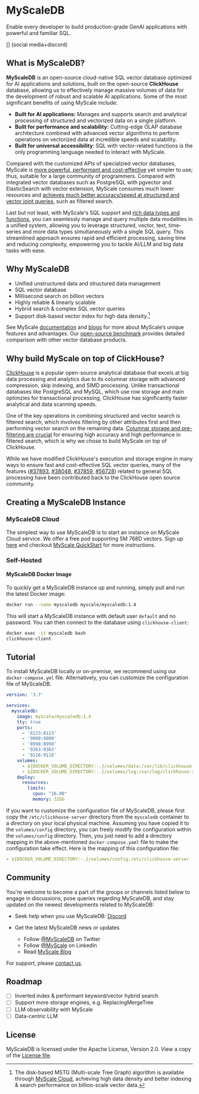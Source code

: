 # MyScaleDB

Enable every developer to build production-grade GenAI applications with powerful and familiar SQL.

[] (social media+discord)

## What is MyScaleDB?

**MyScaleDB** is an open-source cloud-native SQL vector database optimized for AI applications and solutions, built on the open-source **ClickHouse** database, allowing us to effectively manage massive volumes of data for the development of robust and scalable AI applications. Some of the most significant benefits of using MyScale include:

* **Built for AI applications:** Manages and supports search and analytical processing of structured and vectorized data on a single platform.
* **Built for performance and scalability:** Cutting-edge OLAP database architecture combined with advanced vector algorithms to perform operations on vectorized data at incredible speeds and scalability.
* **Built for universal accessibility**: SQL with vector-related functions is the only programming language needed to interact with MyScale.

Compared with the customized APIs of specialzied vector databases, MyScale is [more powerful, performant and cost-effective](https://myscale.com/blog/myscale-outperform-specialized-vectordb/) yet simpler to use; thus, suitable for a large community of programmers. Compared with integrated vector databases such as PostgreSQL with pgvector and ElasticSearch with vector extension, MyScale consumes much lower resources and [achieves much better accuracy/speed at structured and vector joint queries](https://myscale.com/blog/myscale-vs-postgres-opensearch/), such as filtered search.

Last but not least, with MyScale's SQL support and [rich data types and functions](https://myscale.com/docs/en/functions/), you can seamlessly manage and query multiple data modalities in a unified system, allowing you to leverage structured, vector, text, time-series and more data types simultaneously with a single SQL query. This streamlined approach ensures rapid and efficient processing, saving time and reducing complexity, empowering you to tackle AI/LLM and big data tasks with ease.

## Why MyScaleDB

* Unified unstructured data and structured data management
* SQL vector database
* Millisecond search on billion vectors
* Highly reliable & linearly scalable
* Hybrid search & complex SQL vector queries
* Support disk-based vector index for high data density.[^1]

See MyScale [documentation](https://myscale.com/docs/en/) and [blogs](https://myscale.com/blog/) for more about MyScale’s unique features and advantages. Our [open-source benchmark](https://myscale.github.io/benchmark/) provides detailed comparison with other vector database products.

## Why build MyScale on top of ClickHouse?

[ClickHouse](https://github.com/ClickHouse/ClickHouse) is a popular open-source analytical database that excels at big data processing and analytics due to its columnar storage with advanced compression, skip indexing, and SIMD processing. Unlike transactional databases like PostgreSQL and MySQL, which use row storage and main optimzies for transactional processing, ClickHouse has significantly faster analytical and data scanning speeds.

One of the key operations in combining structured and vector search is filtered search, which involves filtering by other attributes first and then performing vector search on the remaining data. [Columnar storage and pre-filtering are crucial](https://myscale.com/blog/filtered-vector-search-in-myscale/#behind-the-scene) for ensuring high accuracy and high performance in filtered search, which is why we chose to build MyScale on top of ClickHouse.

While we have modified ClickHouse's execution and storage engine in many ways to ensure fast and cost-effective SQL vector queries, many of the features ([#37893](https://github.com/ClickHouse/ClickHouse/issues/56728), [#38048](https://github.com/ClickHouse/ClickHouse/pull/38048), [#37859](https://github.com/ClickHouse/ClickHouse/issues/37859), [#56728](https://github.com/ClickHouse/ClickHouse/issues/56728)) related to general SQL processing have been contributed back to the ClickHouse open source community.

## Creating a MyScaleDB Instance

### MyScaleDB Cloud

The simplest way to use MyScaleDB is to start an instance on MyScale Cloud service. We offer a free pod supporting 5M 768D vectors. Sign up [here](https://myscale.com/) and checkout [MyScale QuickStart](https://myscale.com/docs/en/quickstart/) for more instructions.

### Self-Hosted

#### MyScaleDB Docker Image

To quickly get a MyScaleDB instance up and running, simply pull and run the latest Docker image:

```bash
docker run --name myscaledb myscale/myscaledb:1.4
```

This will start a MyScaleDB instance with default user `default` and no password. You can then connect to the database using `clickhouse-client`:

```bash
docker exec -it myscaledb bash
clickhouse-client
```

## Tutorial

To install MyScaleDB locally or on-premise, we recommend using our `docker-compose.yml` file. Alternatively, you can customize the configuration file of MyScaleDB.

```yaml
version: '3.7'

services:
  myscaledb:
    image: myscale/myscaledb:1.4
    tty: true
    ports:
      - '8123:8123'
      - '9000:9000'
      - '8998:8998'
      - '9363:9363'
      - '9116:9116'
    volumes:
      - ${DOCKER_VOLUME_DIRECTORY:-.}/volumes/data:/var/lib/clickhouse
      - ${DOCKER_VOLUME_DIRECTORY:-.}/volumes/log:/var/log/clickhouse-server
    deploy:
      resources:
        limits:
          cpus: "16.00"
          memory: 32Gb
```

If you want to customize the configuration file of MyScaleDB, please first copy the `/etc/clickhouse-server` directory from the `myscaledb` container to a directory on your local physical machine. Assuming you have copied it to the `volumes/config` directory, you can freely modify the configuration within the `volumes/config` directory. Then, you just need to add a directory mapping in the above-mentioned `docker-compose.yaml` file to make the configuration take effect.
Here is the mapping of this configuration file:

```yaml
- ${DOCKER_VOLUME_DIRECTORY:-.}/volumes/config:/etc/clickhouse-server
```

## Community

You're welcome to become a part of the groups or channels listed below to engage in discussions, pose queries regarding MyScaleDB, and stay updated on the newest developments related to MyScaleDB:

* Seek help when you use MyScaleDB: [Discord](https://discord.gg/D2qpkqc4Jq)

* Get the latest MyScaleDB news or updates

  * Follow [@MyScaleDB](https://twitter.com/MyScaleDB) on Twitter
  * Follow [@MyScale](https://www.linkedin.com/company/myscale/) on LinkedIn
  * Read [MyScale Blog](https://myscale.com/blog/)

For support, please [contact us](https://myscale.com/contact/).

## Roadmap

* [ ] Inverted index & performant keyword/vector hybrid search
* [ ] Support more storage engines, e.g. ReplacingMergeTree
* [ ] LLM observability with MyScale
* [ ] Data-centric LLM

[^1]: The disk-based MSTG (Multi-scale Tree Graph) algorithm is available through [MyScale Cloud](myscale.com), achieving high data density and better indexing & search performance on billion-scale vector data.

## License

MyScaleDB is licensed under the Apache License, Version 2.0. View a copy of the [License file](https://github.com/myscale/myscaledb?tab=License-1-ov-file).
